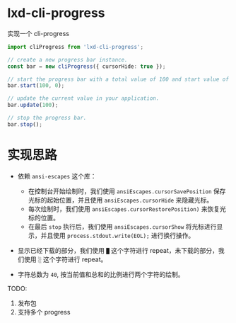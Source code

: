 # lxd-cli-progress
实现一个 cli-progress

```typescript
import cliProgress from 'lxd-cli-progress';

// create a new progress bar instance.
const bar = new cliProgress({ cursorHide: true });

// start the progress bar with a total value of 100 and start value of 0.
bar.start(100, 0);

// update the current value in your application.
bar.update(100);

// stop the progress bar.
bar.stop();
```

# 实现思路
- 依赖 `ansi-escapes` 这个库：
  - 在控制台开始绘制时，我们使用 `ansiEscapes.cursorSavePosition` 保存光标的起始位置，并且使用 `ansiEscapes.cursorHide` 来隐藏光标。
  - 每次绘制时，我们使用 `ansiEscapes.cursorRestorePosition)` 来恢复光标的位置。
  - 在最后 `stop` 执行后，我们使用 `ansiEscapes.cursorShow` 将光标进行显示，并且使用 `process.stdout.write(EOL);` 进行换行操作。

- 显示已经下载的部分，我们使用 `█` 这个字符进行 repeat，未下载的部分，我们使用 `░` 这个字符进行 repeat。
- 字符总数为 `40`, 按当前值和总和的比例进行两个字符的绘制。

TODO:
1. 发布包
2. 支持多个 progress